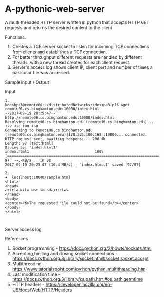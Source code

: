 # A-pythonic-web-server
A multi-threaded HTTP server written in python that accepts HTTP GET requests and returns the desired content to the client

Functions.
1. Creates a TCP server socket to listen for incoming TCP connections from clients and
establishes a TCP connection.
2. For better throughput different requests are handled by different threads, with a new
thread created for each client request.
3. Server's access log shows client IP, client port and number of times a particular file
was accessed.


Sample input / Output

Input

```
1.
kdeshpa3@remote06:~/distributedNetworks/kdeshpa3-p1$ wget remote06.cs.binghamton.edu:10000/index.html
--2017-09-19 20:25:47--  http://remote06.cs.binghamton.edu:10000/index.html
Resolving remote06.cs.binghamton.edu (remote06.cs.binghamton.edu)... 128.226.180.168
Connecting to remote06.cs.binghamton.edu (remote06.cs.binghamton.edu)|128.226.180.168|:10000... connected.
HTTP request sent, awaiting response... 200 OK
Length: 97 [text/html]
Saving to: 'index.html1'
index.html1                              100%[=====================================================================================>]      97  --.-KB/s    in 0s
2017-09-19 20:25:47 (10.4 MB/s) - 'index.html.1' saved [97/97]

2.
➜  localhost:10000/sample.html
<html>
<head>
<title>File Not Found</title>
</head>
<body>
<center><b>The requested file could not be found</b></center>
</body>
</html>



```

Server access log



References
1. Socket programming - https://docs.python.org/2/howto/sockets.html
2. Accepting,binding and closing socket connections - https://docs.python.org/3/library/socket.html#socket.socket.accept
3. Multithreading - https://www.tutorialspoint.com/python/python_multithreading.htm
4. Last modification time - https://docs.python.org/3/library/os.path.html#os.path.getmtime
5. HTTP headers - https://developer.mozilla.org/en-US/docs/Web/HTTP/Headers
